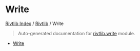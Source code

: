 # Write

[Rivtlib Index](../README.md#rivtlib-index) /
[Rivtlib](./index.md#rivtlib) /
Write

> Auto-generated documentation for [rivtlib.write](https://github.com/rivtlib/rivtlib-code/blob/main/rivtlib/write.py) module.

- [Write](#write)
